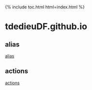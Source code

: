 {% include toc.html html=index.html %}

# tdedieuDF.github.io

## alias

[alias](https://tdedieuDF.github.io/alias)

## actions

[actions](https://tdedieuDF.github.io/actions)
